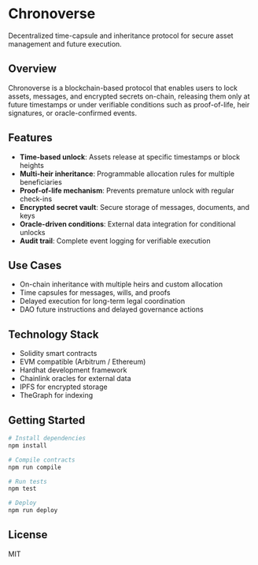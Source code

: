 # Chronoverse

Decentralized time-capsule and inheritance protocol for secure asset management and future execution.

## Overview

Chronoverse is a blockchain-based protocol that enables users to lock assets, messages, and encrypted secrets on-chain, releasing them only at future timestamps or under verifiable conditions such as proof-of-life, heir signatures, or oracle-confirmed events.

## Features

- **Time-based unlock**: Assets release at specific timestamps or block heights
- **Multi-heir inheritance**: Programmable allocation rules for multiple beneficiaries
- **Proof-of-life mechanism**: Prevents premature unlock with regular check-ins
- **Encrypted secret vault**: Secure storage of messages, documents, and keys
- **Oracle-driven conditions**: External data integration for conditional unlocks
- **Audit trail**: Complete event logging for verifiable execution

## Use Cases

- On-chain inheritance with multiple heirs and custom allocation
- Time capsules for messages, wills, and proofs
- Delayed execution for long-term legal coordination
- DAO future instructions and delayed governance actions

## Technology Stack

- Solidity smart contracts
- EVM compatible (Arbitrum / Ethereum)
- Hardhat development framework
- Chainlink oracles for external data
- IPFS for encrypted storage
- TheGraph for indexing

## Getting Started

```bash
# Install dependencies
npm install

# Compile contracts
npm run compile

# Run tests
npm test

# Deploy
npm run deploy
```

## License

MIT

